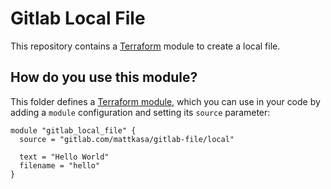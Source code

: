 # Gitlab Local File

This repository contains a [Terraform](https://www.terraform.io/) module to create a local file.

## How do you use this module?

This folder defines a [Terraform module](https://www.terraform.io/docs/modules/usage.html), which you can use in your
code by adding a `module` configuration and setting its `source` parameter:

```hcl
module "gitlab_local_file" {
  source = "gitlab.com/mattkasa/gitlab-file/local"

  text = "Hello World"
  filename = "hello"
}
```
